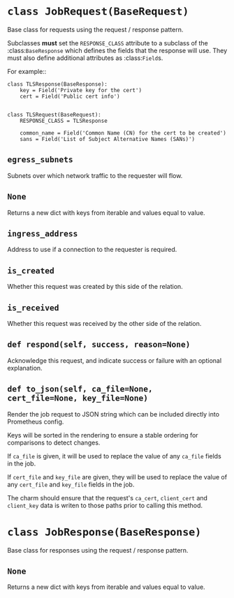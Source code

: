# <a id="jobrequest"></a>`class JobRequest(BaseRequest)`

Base class for requests using the request / response pattern.

Subclasses **must** set the ``RESPONSE_CLASS`` attribute to a subclass of
the :class:`BaseResponse` which defines the fields that the response will
use.  They must also define additional attributes as :class:`Field`s.

For example::

    class TLSResponse(BaseResponse):
        key = Field('Private key for the cert')
        cert = Field('Public cert info')


    class TLSRequest(BaseRequest):
        RESPONSE_CLASS = TLSResponse

        common_name = Field('Common Name (CN) for the cert to be created')
        sans = Field('List of Subject Alternative Names (SANs)')

## <a id="jobrequest-egress_subnets"></a>`egress_subnets`

Subnets over which network traffic to the requester will flow.

## <a id="jobrequest-fromkeys"></a>`None`

Returns a new dict with keys from iterable and values equal to value.

## <a id="jobrequest-ingress_address"></a>`ingress_address`

Address to use if a connection to the requester is required.

## <a id="jobrequest-is_created"></a>`is_created`

Whether this request was created by this side of the relation.

## <a id="jobrequest-is_received"></a>`is_received`

Whether this request was received by the other side of the relation.

## <a id="jobrequest-respond"></a>`def respond(self, success, reason=None)`

Acknowledge this request, and indicate success or failure with an
optional explanation.

## <a id="jobrequest-to_json"></a>`def to_json(self, ca_file=None, cert_file=None, key_file=None)`

Render the job request to JSON string which can be included directly
into Prometheus config.

Keys will be sorted in the rendering to ensure a stable ordering for
comparisons to detect changes.

If `ca_file` is given, it will be used to replace the value of any
`ca_file` fields in the job.

If `cert_file` and `key_file` are given, they will be used to replace
the value of any `cert_file` and `key_file` fields in the job.

The charm should ensure that the request's `ca_cert`, `client_cert`
and `client_key` data is writen to those paths prior to calling this
method.

# <a id="jobresponse"></a>`class JobResponse(BaseResponse)`

Base class for responses using the request / response pattern.

## <a id="jobresponse-fromkeys"></a>`None`

Returns a new dict with keys from iterable and values equal to value.
